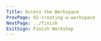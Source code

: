 ```yaml
---
Title: Access the Workspace
PrevPage: 02-creating-a-workspace
NextPage: ../finish
ExitSign: Finish Workshop
---
```

